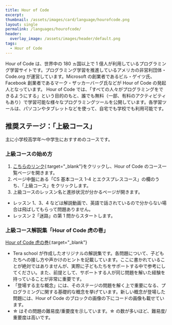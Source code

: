 ```yaml
---
title: Hour of Code
excerpt:
thumbnail: /assets/images/card/language/hourofcode.png
layout: single
permalink: /languages/hourofcode/
header:
  overlay_image: /assets/images/header/default.png
tags:
  - Hour of Code
---
```


Hour of Code は、世界中の 180 ヵ国以上で 1 億人が利用しているプログラミング学習サイトです。プログラミング学習を推進しているアメリカの非営利団体・Code.org が運営しています。Microsoft の創業者であるビル・ゲイツ氏、Facebook 創業者であるマーク・ザッカーバーグ氏などが Hour of Code の発起人となっています。
Hour of Code では、「すべての人々がプログラミングをできるようにする」という目的のもと、誰でも無料（一部、有料のアクティビティもあり）で学習可能な様々なプログラミングツールを公開しています。各学習ツールは、パソコンやタブレットなどを使って、自宅でも学校でも利用可能です。

## 推奨ステージ：「上級コース」

主に小学校高学年〜中学生におすすめのコースです。

### 上級コースの始め方

1. [こちらのリンク](https://studio.code.org/courses){:target="\_blank"}をクリックし、Hour of Code のコース一覧ページを開きます。
2. ページ中盤にある「CS 基本コース 1-4 とエクスプレスコース」の欄のうち、「上級コース」をクリックします。
3. 上級コースのレッスン名と進捗状況が分かるページが開きます。

- レッスン 1、3、4 などは解説動画で、英語で話されているので分からない場合は飛ばしてもらって問題ありません。
- レッスン 2「迷路」の第 1 問からスタートします。

### 上級コース解説集「Hour of Code 虎の巻」

[Hour of Code 虎の巻](https://drive.google.com/file/d/1jmr5-AhZxff15F8RiWmf236_B1UaOfJR/view?usp=sharing){:target="\_blank"}

- Tera school が作成したオリジナルの解説集です。各問題について、子どもたちへの接し方や声かけのヒントを記載しています。ここに書かれていることが絶対ではありませんが、実際に子どもたちをサポートする中で参考にしてください。また、前提として、サポートする人が同じ問題を解いた経験を持っていることが非常に重要です。
- 「登場する主な概念」には、そのステージの問題を解く上で重要になる、プログラミングに関する基礎的な概念を挙げています。新しい概念が登場した問題には、Hour of Code のブロックの画像の下にコードの画像も載せています。
- ☆ はその問題の難易度/重要度を示しています。☆ の数が多いほど、難易度/重要度は高いです。
